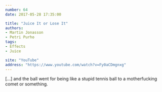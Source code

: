 ```yaml
---
number: 64
date: 2017-05-28 17:35:00

title: "Juice It or Lose It"
authors:
- Martin Jonasson
- Petri Purho
tags:
- Effects
- Juice

site: "YouTube"
address: "https://www.youtube.com/watch?v=Fy0aCDmgnxg"
---
```


[…] and the ball went for being like a stupid tennis ball to a motherfucking comet or something.
